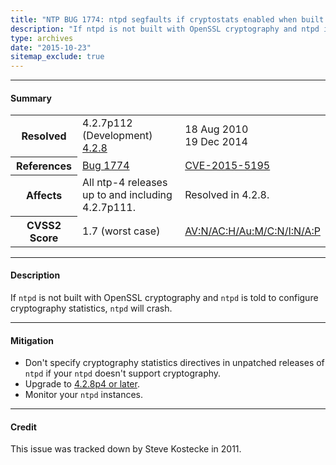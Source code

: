 ```yaml
---
title: "NTP BUG 1774: ntpd segfaults if cryptostats enabled when built without OpenSSL"
description: "If ntpd is not built with OpenSSL cryptography and ntpd is told to configure cryptography statistics, ntpd will crash. This bug was resolved in NTP 4.2.8."
type: archives
date: "2015-10-23"
sitemap_exclude: true
---
```


* * *

#### Summary

<table>
  <tbody>
	<tr>
		<th><b>Resolved</b></th>
		<td>4.2.7p112 (Development)<br> <a href="/support/securitynotice/4_2_8-release-announcement/">4.2.8</a></td>
		<td>18 Aug 2010<br> 19 Dec 2014</td>
	</tr>
	<tr>
		<th><b>References</b></th>
		<td><a href="https://bugs.ntp.org/show_bug.cgi?id=1774">Bug 1774</a></td>
		<td><a href="https://nvd.nist.gov/vuln/detail/CVE-2015-5195">CVE-2015-5195</a></td>
	</tr>
	<tr>
		<th><b>Affects</b></th>
		<td>All ntp-4 releases up to and including 4.2.7p111.</td>
		<td>Resolved in 4.2.8.</td>
	</tr>
	<tr>
		<th><b>CVSS2 Score</b></th>
		<td>1.7 (worst case)</td>
		<td><a href="https://nvd.nist.gov/vuln-metrics/cvss/v2-calculator?calculator&version=2.0&vector=(AV:N/AC:H/Au:M/C:N/I:N/A:P)">AV:N/AC:H/Au:M/C:N/I:N/A:P</a></td>
	</tr>	
  </tbody>	
</table>

* * *
    
#### Description 

If `ntpd` is not built with OpenSSL cryptography and `ntpd` is told to configure cryptography statistics, `ntpd` will crash.

* * *
    
#### Mitigation

* Don't specify cryptography statistics directives in unpatched releases of `ntpd` if your `ntpd` doesn't support cryptography.
* Upgrade to [4.2.8p4 or later](https://downloads.nwtime.org/ntp/4.2.8/).
* Monitor your `ntpd` instances. 

* * *

#### Credit

This issue was tracked down by Steve Kostecke in 2011.